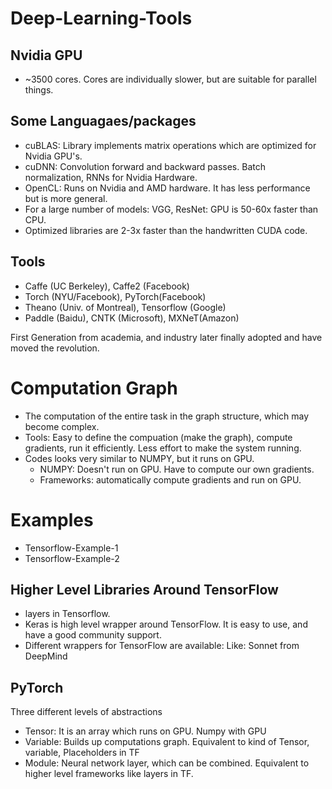 # Deep-Learning-Tools

## Nvidia GPU
- ~3500 cores. Cores are individually slower, but are suitable for parallel things.

## Some Languagaes/packages
- cuBLAS: Library implements matrix operations which are optimized for Nvidia GPU's. 
- cuDNN: Convolution forward and backward passes. Batch normalization, RNNs for Nvidia Hardware.
- OpenCL: Runs on Nvidia and AMD hardware. It has less performance but is more general.
- For a large number of models: VGG, ResNet: GPU is 50-60x faster than CPU.
- Optimized libraries are 2-3x faster than the handwritten CUDA code.

## Tools
- Caffe (UC Berkeley), Caffe2 (Facebook)
- Torch (NYU/Facebook), PyTorch(Facebook)
- Theano (Univ. of Montreal), Tensorflow (Google)
- Paddle (Baidu), CNTK (Microsoft), MXNeT(Amazon)

First Generation from academia, and industry later finally adopted and have moved the revolution.

# Computation Graph
- The computation of the entire task in the graph structure, which may become complex.
- Tools: Easy to define the compuation (make the graph), compute gradients, run it efficiently. Less effort to make the system running.
- Codes looks very similar to NUMPY, but it runs on GPU. 
  - NUMPY: Doesn't run on GPU. Have to compute our own gradients.
  - Frameworks: automatically compute gradients and run on GPU.
  

# Examples
- Tensorflow-Example-1
- Tensorflow-Example-2

## Higher Level Libraries Around TensorFlow
- layers in Tensorflow.
- Keras is high level wrapper around TensorFlow. It is easy to use, and have a good community support.
- Different wrappers for TensorFlow are available: Like: Sonnet from DeepMind

## PyTorch
Three different levels of abstractions
- Tensor: It is an array which runs on GPU. Numpy with GPU
- Variable: Builds up computations graph. Equivalent to kind of Tensor, variable, Placeholders in TF
- Module: Neural network layer, which can be combined. Equivalent to higher level frameworks like layers in TF.
